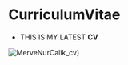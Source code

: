 # CurriculumVitae

* THIS IS MY LATEST **CV**

![MerveNurCalik_cv)](https://user-images.githubusercontent.com/57195581/236468212-bfd9ba90-a99b-4655-8025-e592832c1f10.jpg)

